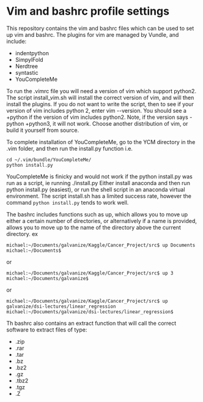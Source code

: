 # Vim and bashrc profile settings

This repository contains the vim and bashrc files which can be used to set up vim and bashrc.   The plugins for vim are managed by Vundle, and include:
  - indentpython
  - SimpylFold
  - Nerdtree
  - syntastic
  - YouCompleteMe

To run the .vimrc file you will need a version of vim which support python2.  The script install\_vim.sh will install the correct version of vim, and will then install the plugins.   If you do not want to write the script, then to see if your version of vim includes python 2, enter vim --version.  You should see a +python if the version of vim includes python2.  Note, if the version says -python +python3, it will not work.  Choose another distribution of vim, or build it yourself from source.    

To complete installation of YouCompleteMe, go to the YCM directory in the .vim folder, and then run the install.py function i.e.

```
cd ~/.vim/bundle/YouCompleteMe/
python install.py
```

YouCompleteMe is finicky and would not work if the python install.py was run as a script, ie running ./install.py  Either install anaconda and then run python install.py (easiest), or run the shell script in an anaconda virtual environment.   The script install.sh has a limited success rate, however the command ```python install.py``` tends to work well.   

The bashrc includes functions such as up, which allows you to move up either a certain number of directories, or alternatively if a name is provided, allows you to move up to the name of the directory above the current directory.   ex
```
michael:~/Documents/galvanize/Kaggle/Cancer_Project/src$ up Documents
michael:~/Documents$
```

or 

```
michael:~/Documents/galvanize/Kaggle/Cancer_Project/src$ up 3
michael:~/Documents/galvanize$
```

or

```
michael:~/Documents/galvanize/Kaggle/Cancer_Project/src$ up galvanize/dsi-lectures/linear_regression
michael:~/Documents/galvanize/dsi-lectures/linear_regression$
```

Th bashrc also contains an extract function that will call the correct software to extract files of type:
 - .zip 
 - .rar 
 - .tar
 - .bz
 - .bz2
 - .gz
 - .tbz2
 - .tgz
 - .Z 
